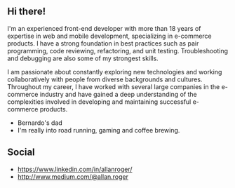 ## Hi there!

I'm an experienced front-end developer with more than 18 years of expertise in web and mobile development, specializing in e-commerce products. I have a strong foundation in best practices such as pair programming, code reviewing, refactoring, and unit testing. Troubleshooting and debugging are also some of my strongest skills.

I am passionate about constantly exploring new technologies and working collaboratively with people from diverse backgrounds and cultures. Throughout my career, I have worked with several large companies in the e-commerce industry and have gained a deep understanding of the complexities involved in developing and maintaining successful e-commerce products.

* Bernardo's dad
* I'm really into road running, gaming and coffee brewing.

## Social

* https://www.linkedin.com/in/allanroger/
* http://www.medium.com/@allan.roger
